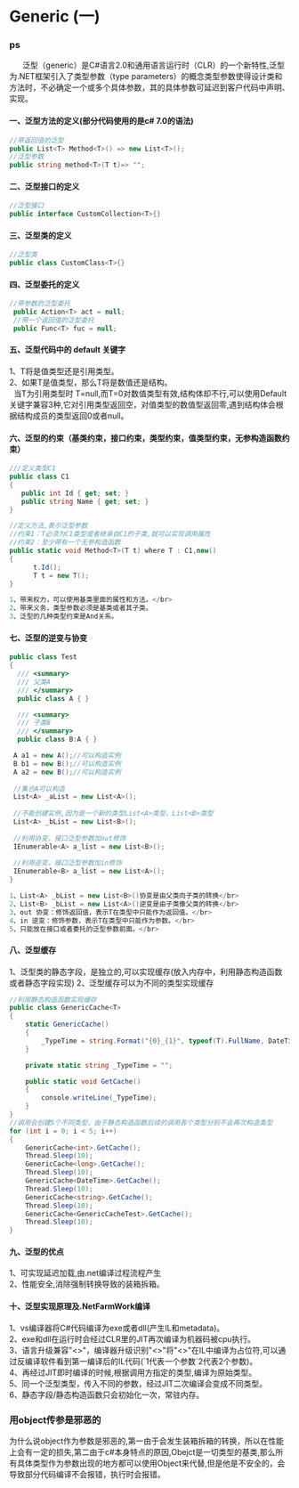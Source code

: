 # Generic (一)

### ps
&nbsp;&nbsp;&nbsp;&nbsp;&nbsp;&nbsp;泛型（generic）是C#语言2.0和通用语言运行时（CLR）的一个新特性,泛型为.NET框架引入了类型参数（type parameters）的概念类型参数使得设计类和方法时，不必确定一个或多个具体参数，其的具体参数可延迟到客户代码中声明、实现。

#### 一、泛型方法的定义(部分代码使用的是c# 7.0的语法)
``` .cs
//带返回值的泛型
public List<T> Method<T>() => new List<T>();
//泛型参数
public string method<T>(T t)=> "";
```
#### 二、泛型接口的定义
``` .cs
//泛型接口
public interface CustomCollection<T>{}
```
#### 三、泛型类的定义
``` .cs
//泛型类
public class CustomClass<T>{}
```

#### 四、泛型委托的定义
``` .cs
//带参数的泛型委托
 public Action<T> act = null;
 //带一个返回值的泛型委托
 public Func<T> fuc = null;
```
#### 五、泛型代码中的 default 关键字
1、T将是值类型还是引用类型。</br>
2、如果T是值类型，那么T将是数值还是结构。</br>
&nbsp;&nbsp;当T为引用类型时 T=null,而T=0对数值类型有效,结构体却不行,可以使用Default关键字兼容3种,它对引用类型返回空，对值类型的数值型返回零,遇到结构体会根据结构成员的类型返回0或者null。

#### 六、泛型的约束（基类约束，接口约束，类型约束，值类型约束，无参构造函数约束）
``` .cs
///定义类型C1
public class C1
{
   public int Id { get; set; }
   public string Name { get; set; }
}

//定义方法,表示泛型参数
//约束1：T必须为C1类型或者继承自C1的子类,就可以实现调用属性
//约束2：至少带有一个无参构造函数
public static void Method<T>(T t) where T : C1,new()
{
      t.Id();
      T t = new T();
}

1、带来权力，可以使用基类里面的属性和方法。</br>
2、带来义务，类型参数必须是基类或者其子类。
3、泛型的几种类型约束是And关系。
```


#### 七、泛型的逆变与协变

```  .cs
public class Test
{
  /// <summary>
  /// 父类A
  /// </summary>
  public class A { }

  /// <summary>
  /// 子类B
  /// </summary>
  public class B:A { }

 A a1 = new A();//可以构造实例
 B b1 = new B();//可以构造实例
 A a2 = new B();//可以构造实例
 
 //集合A可以构造
 List<A> _aList = new List<A>();
 
 //不能创建实例,因为是一个新的类型List<A>类型，List<B>类型
 List<A> _bList = new List<B>();
 
 //利用协变，接口泛型参数加out修饰
 IEnumerable<A> a_list = new List<B>();
 
 //利用逆变，接口泛型参数加in修饰
 IEnumerable<B> a_list = new List<A>();
}

1、List<A> _bList = new List<B>()协变是由父类向子类的转换</br>
2、List<B> _bList = new List<A>()逆变是由子类像父类的转换</br>
3、out 协变：修饰返回值，表示T在类型中只能作为返回值。</br>
4、in 逆变：修饰参数，表示T在类型中只能作为参数。</br>
5、只能放在接口或者委托的泛型参数前面。</br>
```


#### 八、泛型缓存
1、泛型类的静态字段，是独立的,可以实现缓存(放入内存中，利用静态构造函数或者静态字段实现)
2、泛型缓存可以为不同的类型实现缓存
``` .cs
//利用静态构造函数实现缓存
public class GenericCache<T>
{
    static GenericCache()
    {
        _TypeTime = string.Format("{0}_{1}", typeof(T).FullName, DateTime.Now.ToString("yyyyMMddHHmmss.fff"));
    }

    private static string _TypeTime = "";

    public static void GetCache()
    {
        console.writeLine(_TypeTime);
    }
}
//调用会创建5个不同类型，由于静态构造函数后续的调用各个类型分别不会再次构造类型
for (int i = 0; i < 5; i++)
{
    GenericCache<int>.GetCache();
    Thread.Sleep(10);
    GenericCache<long>.GetCache();
    Thread.Sleep(10);
    GenericCache<DateTime>.GetCache();
    Thread.Sleep(10);
    GenericCache<string>.GetCache();
    Thread.Sleep(10);
    GenericCache<GenericCacheTest>.GetCache();
    Thread.Sleep(10);
}
```

#### 九、泛型的优点
1、可实现延迟加载,由.net编译过程流程产生</br>
2、性能安全,消除强制转换导致的装箱拆箱。

#### 十、泛型实现原理及.NetFarmWork编译
1、vs编译器将C#代码编译为exe或者dll(产生IL和metadata)。</br>
2、exe和dll在运行时会经过CLR里的JIT再次编译为机器码被cpu执行。</br>
3、语言升级兼容"<>"，编译器升级识别"<>"将"<>"在IL中编译为占位符,可以通过反编译软件看到第一编译后的IL代码(\`1代表一个参数\`2代表2个参数)。</br>
4、再经过JIT即时编译的时候,根据调用方指定的类型,编译为原始类型。</br>
5、同一个泛型类型，传入不同的参数，经过JIT二次编译会变成不同类型。</br>
6、静态字段/静态构造函数只会初始化一次，常驻内存。

### 用object传参是邪恶的
  为什么说object作为参数是邪恶的,第一由于会发生装箱拆箱的转换，所以在性能上会有一定的损失,第二由于c#本身特点的原因,Obejct是一切类型的基类,那么所有具体类型作为参数出现的地方都可以使用Object来代替,但是他是不安全的，会导致部分代码编译不会报错，执行时会报错。
 

